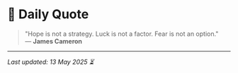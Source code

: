 # 📜 Daily Quote

> "Hope is not a strategy. Luck is not a factor. Fear is not an option."  
> — **James Cameron**

---

_Last updated: 13 May 2025 ⏳_
